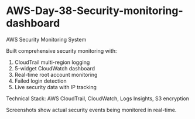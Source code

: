 # AWS-Day-38-Security-monitoring-dashboard

AWS Security Monitoring System

Built comprehensive security monitoring with:
1. CloudTrail multi-region logging
2. 5-widget CloudWatch dashboard
3. Real-time root account monitoring
4. Failed login detection
5. Live security data with IP tracking

Technical Stack: AWS CloudTrail, CloudWatch, Logs Insights, S3 encryption

Screenshots show actual security events being monitored in real-time.
